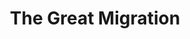 ---
pid: mp181
title: The Great Migration
location_transcription: 7th Ward
coordinates: "[-75.168362158574, 39.946019246692]"
zipcode: '19143'
gen_neighborhood: West Philadelphia
neighborhood: University City
outside_phl: 
age: '32'
age_range: 30-39
instagram: 
image_file_name: mp_181.jpg
proposal_transcription: |-
  I recently read //The Warmth of Other Sons// I would love a monument documenting this part of Philly's history.

  Some kind of map
topic: History
topic_summary: 0, 0
type: 2D,Mural
keywords_other: 
credit: Samantha Petty
image_labels: A map, with Philly starred.
twitter: 
facebook: 
permalink: "/monuments/mp181/"
layout: item-page
---